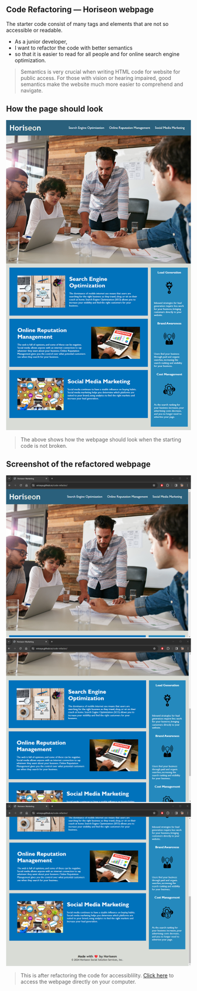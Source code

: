 ## Code Refactoring &mdash; Horiseon webpage

The starter code consist of many tags and elements that are not so accessible or readable.

- As a junior developer, 
- I want to refactor the code with better semantics
- so that it is easier to read for all people and for online search engine optimization.

> Semantics is very crucial when writing HTML code for website for public access. For those with vision or hearing impaired, good semantics make the website much more easier to comprehend and navigate.

## How the page should look

![This is the cornerstone of the appearance of the page](./assets/images/01-html-css-git-homework-demo.png)

> The above shows how the webpage should look when the starting code is not broken.

## Screenshot of the refactored webpage

![Screenshot of the updated webpage after code refactoring](./assets/images/Screenshot1.png)
![Screenshot of the updated webpage after code refactoring](./assets/images/Screenshot2.png)
![Screenshot of the updated webpage after code refactoring](./assets/images/Screenshot3.png)

> This is after refactoring the code for accessiblility. [Click here](https://ericeya.github.io/code-refactor) to access the webpage directly on your computer.

